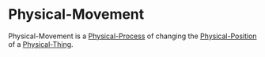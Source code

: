 # Physical-Movement

Physical-Movement is a [Physical-Process](10000042.md) of changing the [Physical-Position](10000044.md) of a [Physical-Thing]().
